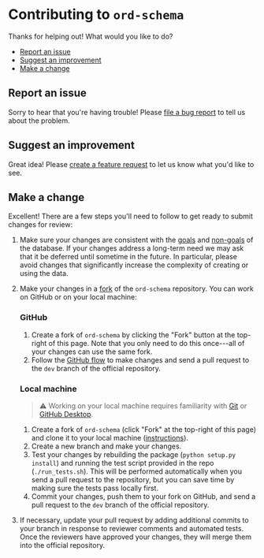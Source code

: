 # Contributing to `ord-schema`

Thanks for helping out! What would you like to do?

* [Report an issue](#report-an-issue)
* [Suggest an improvement](#suggest-an-improvement)
* [Make a change](#make-a-change)

## Report an issue

Sorry to hear that you're having trouble! Please [file a bug report](https://github.com/Open-Reaction-Database/ord-schema/issues/new?assignees=&labels=bug&template=bug_report.md&title=) to tell us about the problem.

## Suggest an improvement

Great idea! Please [create a feature request](https://github.com/Open-Reaction-Database/ord-schema/issues/new?assignees=&labels=enhancement&template=feature_request.md&title=) to let us know what you'd like to see.

## Make a change

Excellent! There are a few steps you'll need to follow to get ready to submit changes for review:

1. Make sure your changes are consistent with the [goals](https://ord-schema.readthedocs.io/en/latest/overview.html#goals)
   and [non-goals](https://ord-schema.readthedocs.io/en/latest/overview.html#non-goals) of the database. If your changes
   address a long-term need we may ask that it be deferred until sometime in the future. In particular, please avoid
   changes that significantly increase the complexity of creating or using the data.
1. Make your changes in a [fork](https://help.github.com/en/github/collaborating-with-issues-and-pull-requests/about-forks)
   of the `ord-schema` repository. You can work on GitHub or on your local machine:
   
   ### GitHub
   
   1. Create a fork of `ord-schema` by clicking the "Fork" button at the top-right of this page. 
      Note that you only need to do this once---all of your changes can use the same fork.
   1. Follow the [GitHub flow](https://help.github.com/en/github/collaborating-with-issues-and-pull-requests/github-flow)
      to make changes and send a pull request to the `dev` branch of the official repository.
   
   ### Local machine
   
   > :warning: Working on your local machine requires familiarity with
   > [Git](https://git-scm.com/) or [GitHub Desktop](https://desktop.github.com/).

   1. Create a fork of `ord-schema` (click "Fork" at the top-right of this page) and clone it to your local machine 
      ([instructions](https://help.github.com/en/github/getting-started-with-github/fork-a-repo)).
   1. Create a new branch and make your changes.
   1. Test your changes by rebuilding the package (`python setup.py install`) and running the test script provided
      in the repo (`./run_tests.sh`). This will be performed automatically when you send a pull request to the
      repository, but you can save time by making sure the tests pass locally first.
   1. Commit your changes, push them to your fork on GitHub, and send a pull request to the `dev` branch of the
      official repository.
      
1. If necessary, update your pull request by adding additional commits to your branch in response to
   reviewer comments and automated tests. Once the reviewers have approved your changes, they will merge
   them into the official repository.
